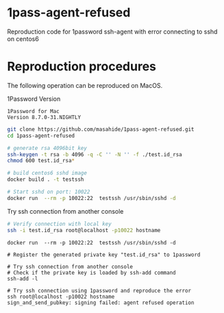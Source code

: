 # 1pass-agent-refused
Reproduction code for 1password ssh-agent with error connecting to sshd on centos6


# Reproduction procedures

The following operation can be reproduced on MacOS.

1Password Version
```
1Password for Mac
Version 8.7.0-31.NIGHTLY
```

```bash
git clone https://github.com/masahide/1pass-agent-refused.git
cd 1pass-agent-refused

# generate rsa 4096bit key
ssh-keygen -t rsa -b 4096 -q -C '' -N '' -f ./test.id_rsa
chmod 600 test.id_rsa*

# build centos6 sshd image
docker build . -t testssh

# Start sshd on port: 10022
docker run  --rm -p 10022:22  testssh /usr/sbin/sshd -d
```

Try ssh connection from another console
```bash
# Verify connection with local key
ssh -i test.id_rsa root@localhost -p10022 hostname
```


```
docker run  --rm -p 10022:22  testssh /usr/sbin/sshd -d

# Register the generated private key "test.id_rsa" to 1password

# Try ssh connection from another console
# Check if the private key is loaded by ssh-add command
ssh-add -l

# Try ssh connection using 1password and reproduce the error
ssh root@localhost -p10022 hostname
sign_and_send_pubkey: signing failed: agent refused operation
```
